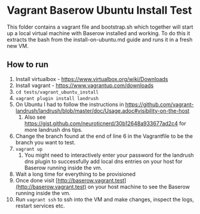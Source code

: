 # Vagrant Baserow Ubuntu Install Test

This folder contains a vagrant file and bootstrap.sh which together will start up a 
local virtual machine with Baserow installed and working. To do this it extracts the 
bash from the install-on-ubuntu.md guide and runs it in a fresh new VM.

## How to run

1. Install virtualbox - https://www.virtualbox.org/wiki/Downloads
1. Install vagrant - https://www.vagrantup.com/downloads
1. `cd tests/vagrant_ubuntu_install`
1. `vagrant plugin install landrush`
1. On Ubuntu I had to follow the instructions in https://github.com/vagrant-landrush/landrush/blob/master/doc/Usage.adoc#visibility-on-the-host
   1. Also see https://gist.github.com/neuroticnerd/30b12648a933677ad2c4 for more 
      landrush dns tips.
1. Change the branch found at the end of line 6 in the Vagrantfile to be the branch you 
   want to test. 
1. `vagrant up`
   1. You might need to interactively enter your password for the landrush dns plugin to 
      successfully add local dns entries on your host for Baserow running inside the vm.
1. Wait a long time for everything to be provisioned
1. Once done visit [http://baserow.vagrant.test](http://baserow.vagrant.test) on your host machine to see the Baserow running inside 
   the vm.
1. Run `vagrant ssh` to ssh into the VM and make changes, inspect the logs, restart 
   services etc.